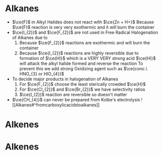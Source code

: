 # Alkanes
- $\ce{F}$ in Alkyl Halides does not react with $\ce{Zn + H+}$
	  Because $\ce{F}$ reaction is very very exothermic and it will burn the container
- $\ce{I_{2}}$ and $\ce{F_{2}}$ are not used in Free Radical Halogenation of Alkanes due to 
	 1. Because $\ce{F_{2}}$ reactions are exothermic and will burn the container
	 2. Because $\ce{I_{2}}$ reactions are highly reversible due to formation of $\ce{HI}$ which is a VERY VERY strong acid
		 $\ce{HI}$ will attack the alkyl halide formed and reverse the reaction
		 To prevent this we add strong Oxidizing agent such as $\ce{conc.\ HNO_{3} or HIO_{4}}$
- To decide major products in halogenation of Alkanes
	1. For $\ce{F_{2}}$ choose the least sterically crowded $\ce{H}$
	2. For $\ce{Cl_{2}}$ and $\ce{Br_{2}}$ we have selectivity ratios
	3. $\ce{I_{2}}$ reaction are reversible so doesn't matter
- $\ce{CH_{4}}$ can never be prepared from Kolbe's electrolysis
	![[Alkanes#^fromcarboxylicacidstoalkanes]]
# Alkenes

# Alkenes
